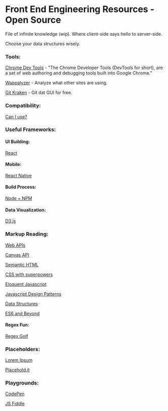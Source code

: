 # Front End Engineering Resources - Open Source
File of infinite knowledge (wip). Where client-side says hello to server-side. 

Choose your data structures wisely.

### Tools:
[Chrome Dev Tools](https://developer.chrome.com/devtools) - "The Chrome Developer Tools (DevTools for short), are a set of web authoring and debugging tools built into Google Chrome."

[Wappalyzer](https://chrome.google.com/webstore/detail/wappalyzer/gppongmhjkpfnbhagpmjfkannfbllamg?hl=en) - Analyze what other sites are using. 

[Git Kraken](https://www.gitkraken.com/) - Git dat GUI for free. 

### Compatibility:
[Can I use?](http://caniuse.com/)

### Useful Frameworks:
#### UI Building: 
[React](https://facebook.github.io/react/)
#### Mobile:
[React Native](https://facebook.github.io/react-native/)
#### Build Process:
[Node + NPM](https://www.npmjs.com/)
#### Data Visualization: 
[D3.js](https://github.com/d3/d3)

### Markup Reading:
[Web APIs](https://developer.mozilla.org/en-US/docs/Web/API)

[Canvas API](https://developer.mozilla.org/en-US/docs/Web/API/Canvas_API)

[Semantic HTML](https://www.w3schools.com/html/html5_semantic_elements.asp)

[CSS with superpowers](http://sass-lang.com/)

[Eloquent Javascript](http://eloquentjavascript.net/)

[Javascript Design Patterns](https://addyosmani.com/resources/essentialjsdesignpatterns/book/)

[Data Structures](https://developer.mozilla.org/en-US/docs/Web/JavaScript/Data_structures)

[ES6 and Beyond](https://github.com/getify/You-Dont-Know-JS/tree/master/es6%20%26%20beyond)

#### Regex Fun:
[Regex Golf](https://alf.nu/RegexGolf)

### Placeholders: 
[Lorem Ipsum](http://lipsum.com)

[Placehold.it](http://placehold.it)

### Playgrounds:
[CodePen](codepen.io)

[JS Fiddle](jsfiddle.net)
